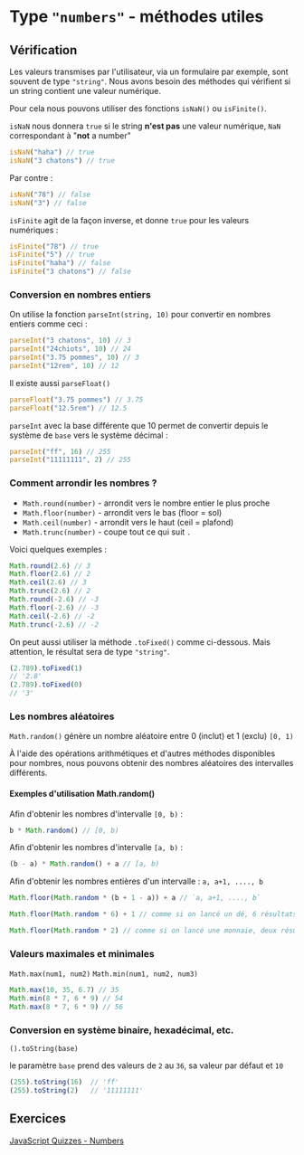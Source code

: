 

# Type `"numbers"` - méthodes utiles

## Vérification

Les valeurs transmises par l'utilisateur, via un formulaire par exemple, sont souvent de type `"string"`. 
Nous avons besoin des méthodes qui vérifient si un string contient une valeur numérique.

Pour cela nous pouvons utiliser des fonctions `isNaN()` ou `isFinite()`. 

`isNaN` nous donnera `true` si le string **n'est pas** une valeur numérique, `NaN` correspondant à "**not** a number"

```javascript
isNaN("haha") // true
isNaN("3 chatons") // true
```

Par contre :

```javascript
isNaN("78") // false
isNaN("3") // false
```

`isFinite` agit de la façon inverse, et donne `true` pour les valeurs numériques :

```javascript
isFinite("78") // true
isFinite("5") // true
isFinite("haha") // false
isFinite("3 chatons") // false
```

### Conversion en nombres entiers

On utilise la fonction `parseInt(string, 10)` pour convertir en nombres entiers comme ceci :

```javascript
parseInt("3 chatons", 10) // 3
parseInt("24chiots", 10) // 24
parseInt("3.75 pommes", 10) // 3
parseInt("12rem", 10) // 12
```

Il existe aussi `parseFloat()`

```javascript
parseFloat("3.75 pommes") // 3.75
parseFloat("12.5rem") // 12.5
```

`parseInt` avec la base différente que 10 permet de convertir depuis le système de `base` vers le système décimal :

```javascript
parseInt("ff", 16) // 255
parseInt("11111111", 2) // 255
```

### Comment arrondir les nombres ?

- `Math.round(number)` - arrondit vers le nombre entier le plus proche
- `Math.floor(number)` - arrondit vers le bas (floor = sol)
- `Math.ceil(number)` - arrondit vers le haut (ceil = plafond)
- `Math.trunc(number)` - coupe tout ce qui suit `.`

Voici quelques exemples :

```javascript
Math.round(2.6) // 3
Math.floor(2.6) // 2
Math.ceil(2.6) // 3
Math.trunc(2.6) // 2
Math.round(-2.6) // -3
Math.floor(-2.6) // -3
Math.ceil(-2.6) // -2
Math.trunc(-2.6) // -2
```

On peut aussi utiliser la méthode `.toFixed()` comme ci-dessous. Mais attention, le résultat sera de type `"string"`.

```javascript
(2.789).toFixed(1)
// '2.8'
(2.789).toFixed(0) 
// '3'
```

### Les nombres aléatoires

`Math.random()` génère un nombre aléatoire entre 0 (inclut) et 1 (exclu) `[0, 1)`

À l'aide des opérations arithmétiques et d'autres méthodes disponibles pour nombres, nous pouvons obtenir des nombres aléatoires des intervalles différents.

#### Exemples d'utilisation Math.random()


Afin d'obtenir les nombres d'intervalle `[0, b)` :

```javascript
b * Math.random() // [0, b)
```

Afin d'obtenir les nombres d'intervalle `[a, b)` :

```javascript
(b - a) * Math.random() + a // [a, b)
```

Afin d'obtenir les nombres entières d'un intervalle : `a, a+1, ...., b`

```javascript
Math.floor(Math.random * (b + 1 - a)) + a // `a, a+1, ...., b`
```

```javascript
Math.floor(Math.random * 6) + 1 // comme si on lancé un dé, 6 résultats possible : 1, 2, 3, 4, 5 ou 6
```

```javascript
Math.floor(Math.random * 2) // comme si on lancé une monnaie, deux résultats possible : 0 ou 1
```

### Valeurs maximales et minimales

`Math.max(num1, num2)`
`Math.min(num1, num2, num3)`

```javascript
Math.max(10, 35, 6.7) // 35
Math.min(8 * 7, 6 * 9) // 54
Math.max(8 * 7, 6 * 9) // 56
```

### Conversion en système binaire, hexadécimal, etc.

`().toString(base)`

le paramètre `base` prend des valeurs de `2` au `36`, sa valeur par défaut et `10`

```javascript
(255).toString(16)  // 'ff'
(255).toString(2)   // '11111111'
```

## Exercices

[JavaScript Quizzes - Numbers](https://javascript-quizzes.netlify.app/numbers)
